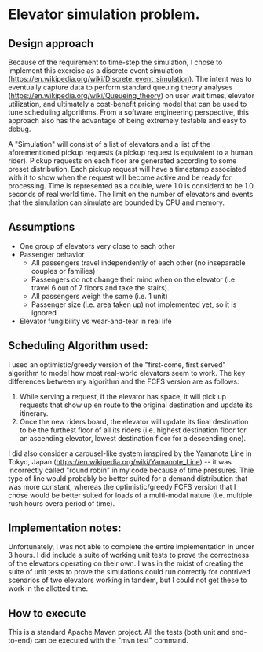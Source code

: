 # Elevator simulation problem.

## Design approach
Because of the requirement to time-step the simulation, I chose to implement
this exercise as a discrete event simulation (https://en.wikipedia.org/wiki/Discrete_event_simulation).
The intent was to eventually capture data to perform standard queuing theory
analyses (https://en.wikipedia.org/wiki/Queueing_theory) on user wait times,
elevator utilization, and ultimately a cost-benefit pricing model that can be used
to tune scheduling algorithms.  From a software engineering perspective, this approach
also has the advantage of being extremely testable and easy to debug.  

A "Simulation" will consist of a list of elevators and a list of the
aforementioned pickup requests (a pickup request is equivalent to a human rider).
Pickup requests on each floor are generated according to some preset distribution.
Each pickup request will have a timestamp associated with it to show when the
request will become active and be ready for processing.
Time is represented as a double, were 1.0 is considerd to be 1.0 seconds of
real world time.  The limit on the number of elevators and events that the
simulation can simulate are bounded by CPU and memory. 

## Assumptions
- One group of elevators very close to each other
- Passenger behavior
  - All passengers travel independently of each other (no inseparable couples or families)
  - Passengers do not change their mind when on the elevator (i.e. travel 6 out of 7 floors and take the stairs).
  - All passengers weigh the same (i.e. 1 unit)
  - Passenger size (i.e. area taken up) not implemented yet, so it is ignored
- Elevator fungibility vs wear-and-tear in real life

## Scheduling Algorithm used:
I used an optimistic/greedy version of the "first-come, first served" algorithm
to model how most real-world elevators seem to work.  The key differences
between my algorithm and the FCFS version are as follows:

1.  While serving a request, if the elevator has space, it will pick up requests
that show up en route to the original destination and update its itinerary.
2.  Once the new riders board, the elevator will update its final destination to
be the furthest floor of all its riders (i.e. highest destination floor for an
ascending elevator, lowest destination floor for a descending one).

I did also consider a carousel-like system imspired by the Yamanote Line in
Tokyo, Japan (https://en.wikipedia.org/wiki/Yamanote_Line) -- it was incorrectly
called "round robin" in my code because of time pressures.  Thie type of line
would probably be better suited for a demand distribution that was more constant,
whereas the optimistic/greedy FCFS version that I chose would be better suited
for loads of a multi-modal nature (i.e. multiple rush hours overa period of time).

## Implementation notes:
Unfortunately, I was not able to complete the entire implementation in under 3
hours.  I did include a suite of working unit tests to prove the correctness of
the elevators operating on their own.  I was in the midst of creating the suite
of unit tests to prove the simulations could run correctly for contrived
scenarios of two elevators working in tandem, but I could not get these to work
in the allotted time.

## How to execute

This is a standard Apache Maven project.  All the tests (both unit and end-to-end)
can be executed with the "mvn test" command. 
